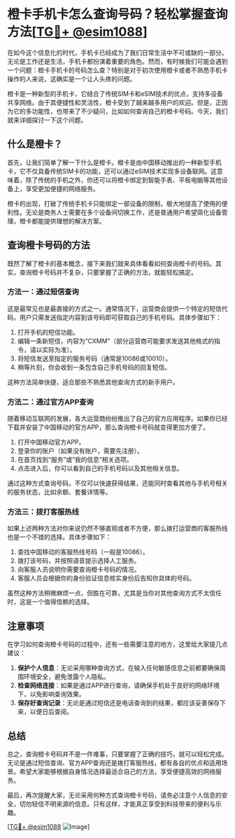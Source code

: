 # 橙卡手机卡怎么查询号码？轻松掌握查询方法[[TG💪+ @esim1088](https://t.me/s/esim1088)]

在如今这个信息化的时代，手机卡已经成为了我们日常生活中不可或缺的一部分。无论是工作还是生活，手机卡都扮演着重要的角色。然而，有时候我们可能会遇到一个问题：橙卡手机卡的号码怎么查？特别是对于初次使用橙卡或者不熟悉手机卡操作的人来说，这确实是一个让人头疼的问题。

橙卡是一种新型的手机卡，它结合了传统SIM卡和eSIM技术的优点，支持多设备共享网络。由于其便捷性和灵活性，橙卡受到了越来越多用户的欢迎。但是，正因为它的多功能性，也带来了不少疑问，比如如何查询自己的橙卡号码。今天，我们就来详细探讨一下这个问题。

## 什么是橙卡？

首先，让我们简单了解一下什么是橙卡。橙卡是由中国移动推出的一种新型手机卡，它不仅具备传统SIM卡的功能，还可以通过eSIM技术实现多设备联网。这意味着，除了传统的手机之外，你还可以将橙卡绑定到智能手表、平板电脑等其他设备上，享受更加便捷的网络服务。

橙卡的出现，打破了传统手机卡只能绑定一部设备的限制，极大地提高了使用的便利性。无论是商务人士需要在多个设备间切换工作，还是普通用户希望简化设备管理，橙卡都能提供理想的解决方案。

## 查询橙卡号码的方法

既然了解了橙卡的基本概念，接下来我们就来具体看看如何查询橙卡的号码。其实，查询橙卡号码并不复杂，只要掌握了正确的方法，就能轻松搞定。

### 方法一：通过短信查询

这是最常见也是最直接的方式之一。通常情况下，运营商会提供一个特定的短信代码，用户只需发送指定内容到该号码即可获取自己的手机号码。具体步骤如下：

1. 打开手机的短信功能。
2. 编辑一条新短信，内容为“CXMM”（部分运营商可能要求发送其他格式的指令，请以实际为准）。
3. 将短信发送至指定的服务号码（通常是10086或10010）。
4. 稍等片刻，你会收到一条包含自己手机号码的回复短信。

这种方法简单快捷，适合那些不熟悉其他查询方式的新手用户。

### 方法二：通过官方APP查询

随着移动互联网的发展，各大运营商纷纷推出了自己的官方应用程序。如果你已经下载并安装了中国移动的官方APP，那么查询橙卡号码就变得更加方便了。

1. 打开中国移动官方APP。
2. 登录你的账户（如果没有账户，需要先注册）。
3. 在首页找到“服务”或“我的信息”相关选项。
4. 点击进入后，你可以看到自己的手机号码以及其他相关信息。

通过这种方式查询号码，不仅可以快速获得结果，还能同时查看其他与手机号相关的服务状态，比如余额、套餐详情等。

### 方法三：拨打客服热线

如果上述两种方法对你来说仍然不够直观或者不方便，那么拨打运营商的客服热线也是一个不错的选择。具体步骤如下：

1. 查找中国移动的客服热线号码（一般是10086）。
2. 拨打该号码，并按照语音提示选择人工服务。
3. 向客服人员说明你需要查询橙卡号码的情况。
4. 客服人员会根据你的身份验证信息核实身份后告知你具体的号码。

虽然这种方法稍微麻烦一点，但胜在可靠，尤其是当你对其他查询方式不太信任时，这是一个值得信赖的选择。

## 注意事项

在学习如何查询橙卡号码的过程中，还有一些需要注意的地方，这里给大家提几点建议：

1. **保护个人信息**：无论采用哪种查询方式，在输入任何敏感信息之前都要确保周围环境安全，避免泄露个人隐私。
2. **检查网络连接**：如果是通过APP进行查询，请确保手机处于良好的网络环境下，以免影响查询效果。
3. **保存好查询记录**：无论是通过短信还是电话查询到的结果，都应该妥善保存下来，以便日后查阅。

## 总结

总之，查询橙卡号码并不是一件难事，只要掌握了正确的技巧，就可以轻松完成。无论是通过短信查询、官方APP查询还是拨打客服热线，都有各自的优点和适用场景。希望大家能够根据自身情况选择最适合自己的方法，享受便捷高效的网络服务。

最后，再次提醒大家，无论采用何种方式查询橙卡号码，请务必注意个人信息的安全，切勿轻信不明来源的信息。只有这样，才能真正享受到科技带来的便利与乐趣。

[[TG💪+ @esim1088](https://t.me/s/esim1088) ![Image](https://i.postimg.cc/4NQfJmqS/Snipaste-2025-05-13-00-14-12.png)]